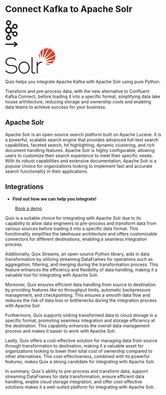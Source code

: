# Connect Kafka to Apache Solr

<div class="connect-images cards blog-grid-card" markdown>
<div>
<img src="../images/kafka_logo.png" width="40px" />
</div>
<div>
<img src="../images/arrow.svg" width="40px" />
</div>
<div>
<img src="./images/apache-solr_1.jpg" />
</div>
</div>

Quix helps you integrate Apache Kafka with Apache Solr using pure Python.

Transform and pre-process data, with the new alternative to Confluent Kafka Connect, before loading it into a specific format, simplifying data lake house arthitecture, reducing storage and ownership costs and enabling data teams to achieve success for your business.

## Apache Solr

Apache Solr is an open-source search platform built on Apache Lucene. It is a powerful, scalable search engine that provides advanced full-text search capabilities, faceted search, hit highlighting, dynamic clustering, and rich document handling features. Apache Solr is highly configurable, allowing users to customize their search experience to meet their specific needs. With its robust capabilities and extensive documentation, Apache Solr is a popular choice for organizations looking to implement fast and accurate search functionality in their applications.

## Integrations

<div class="grid cards" markdown>

- __Find out how we can help you integrate!__

    <a class="md-button md-button--primary" href="https://share.hsforms.com/1iW0TmZzKQMChk0lxd_tGiw4yjw2?__hstc=175542013.2303933fbd746c0ac86d9ccbe9bc9100.1728383268831.1729603416735.1729620918855.31&__hssc=175542013.1.1729620918855&__hsfp=2132701734" target="_blank" style="margin:.5rem;">Book a demo</a>

</div>


Quix is a suitable choice for integrating with Apache Solr due to its capability to allow data engineers to pre-process and transform data from various sources before loading it into a specific data format. This functionality simplifies the lakehouse architecture and offers customizable connectors for different destinations, enabling a seamless integration process.

Additionally, Quix Streams, an open-source Python library, aids in data transformation by utilizing streaming DataFrames for operations such as aggregation, filtering, and merging during the transformation process. This feature enhances the efficiency and flexibility of data handling, making it a valuable tool for integrating with Apache Solr.

Moreover, Quix ensures efficient data handling from source to destination by providing features like no throughput limits, automatic backpressure management, and checkpointing. This ensures a smooth data flow and reduces the risk of data loss or bottlenecks during the integration process with Apache Solr.

Furthermore, Quix supports sinking transformed data to cloud storage in a specific format, promoting seamless integration and storage efficiency at the destination. This capability enhances the overall data management process and makes it easier to work with Apache Solr.

Lastly, Quix offers a cost-effective solution for managing data from source through transformation to destination, making it a valuable asset for organizations looking to lower their total cost of ownership compared to other alternatives. This cost-effectiveness, combined with its powerful features, makes Quix a strong candidate for integrating with Apache Solr.

In summary, Quix's ability to pre-process and transform data, support streaming DataFrames for data transformation, ensure efficient data handling, enable cloud storage integration, and offer cost-effective solutions makes it a well-suited platform for integrating with Apache Solr.

